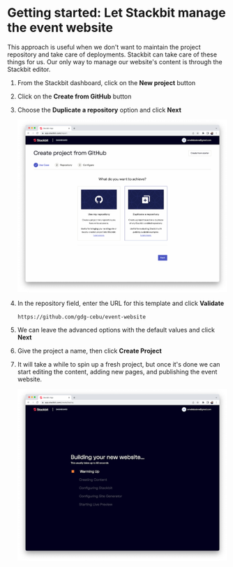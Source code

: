 # Getting started: Let Stackbit manage the event website

This approach is useful when we don't want to maintain the project repository and take care of deployments. Stackbit can take care of these things for us. Our only way to manage our website's content is through the Stackbit editor.

1. From the Stackbit dashboard, click on the **New project** button
1. Click on the **Create from GitHub** button
1. Choose the **Duplicate a repository** option and click **Next**

   ![Duplicate a repository](images/a-01.png)

1. In the repository field, enter the URL for this template and click **Validate**

   ```
   https://github.com/gdg-cebu/event-website
   ```

1. We can leave the advanced options with the default values and click **Next**
1. Give the project a name, then click **Create Project**
1. It will take a while to spin up a fresh project, but once it's done we can start editing the content, adding new pages, and publishing the event website.

   ![Create project](images/a-02.png)
